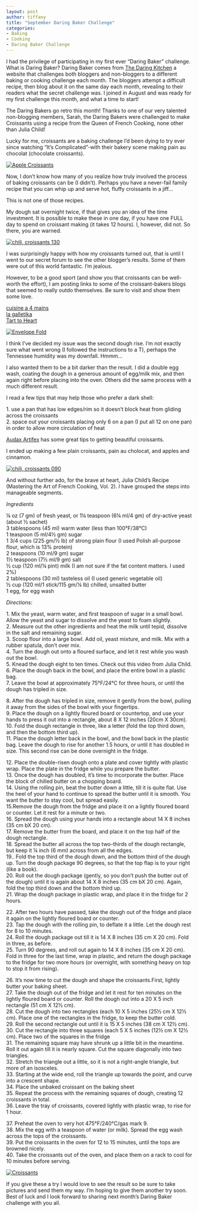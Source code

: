 ```yaml
---
layout: post
author: tiffany
title: "September Daring Baker Challenge"
categories: 
- Baking
- Cooking
- Daring Baker Challenge
---
```


I had the privilege of participating in my first ever “Daring Baker” challenge. What is Daring Baker? Daring Baker comes from [The Daring Kitchen](http://thedaringkitchen.com) a website that challenges both bloggers and non-bloggers to a different baking or cooking challenge each month. The bloggers attempt a difficult recipe, then blog about it on the same day each month, revealing to their readers what the secret challenge was. I joined in August and was ready for my first challenge this month, and what a time to start!

The Daring Bakers go retro this month! Thanks to one of our very talented non-blogging members, Sarah, the Daring Bakers were challenged to make Croissants using a recipe from the Queen of French Cooking, none other than Julia Child!

Lucky for me, croissants are a baking challenge I’d been dying to try ever since watching “It’s Complicated”-with their bakery scene making pain au chocolat (chocolate croissants).

[![](jekyll_uploads/2011/09/chili-croissants-115-575x320.jpg "Apple Croissants")](http://www.sweetpeonies.com/2011/09/september-daring-baker-challenge/chili-croissants-115/)

Now, I don’t know how many of you realize how truly involved the process of baking croissants can be (I didn’t). Perhaps you have a never-fail family recipe that you can whip up and serve hot, fluffy croissants in a jiff…

This is not one of those recipes.

My dough sat overnight twice, if that gives you an idea of the time investment. It is possible to make these in one day, if you have one FULL day to spend on croissant making (it takes 12 hours). I, however, did not. So there, you are warned.

[![](jekyll_uploads/2011/09/chili-croissants-130-325x215.jpg "chili, croissants 130")](http://www.sweetpeonies.com/2011/09/september-daring-baker-challenge/chili-croissants-130/)

I was surprisingly happy with how my croissants turned out, that is until I went to our secret forum to see the other blogger’s results. Some of them were out of this world fantastic. I’m jealous.

However, to be a good sport (and show you that croissants can be well-worth the effort), I am posting links to some of the croissant-bakers blogs that seemed to really outdo themselves. Be sure to visit and show them some love.

[cuisine a 4 mains](http://cuisinea4mains.wordpress.com/)  
[la galletika](http://lagalletika.com/)  
[Tart to Heart](http://carlysulli.wordpress.com/)

[![](jekyll_uploads/2011/09/chili-croissants-020-325x215.jpg "Envelope Fold")](http://www.sweetpeonies.com/2011/09/september-daring-baker-challenge/chili-croissants-020/)

I think I’ve decided my issue was the second dough rise. I’m not exactly sure what went wrong (I followed the instructions to a T), perhaps the Tennessee humidity was my downfall. Hmmm…

I also wanted them to be a bit darker than the result. I did a double egg wash, coating the dough in a generous amount of egg/milk mix, and then again right before placing into the oven. Others did the same process with a much different result.

I read a few tips that may help those who prefer a dark shell:

1\. use a pan that has low edges/rim so it doesn’t block heat from gliding across the croissants  
2\. space out your croissants placing only 6 on a pan (I put all 12 on one pan) in order to allow more circulation of heat

[Audax Artifex](http://audaxartifex.blogspot.com/) has some great tips to getting beautiful croissants.

I ended up making a few plain croissants, pain au cholocat, and apples and cinnamon.

[![](jekyll_uploads/2011/09/chili-croissants-090-325x215.jpg "chili, croissants 090")](http://www.sweetpeonies.com/2011/09/september-daring-baker-challenge/chili-croissants-090/)

And without further ado, for the brave at heart, Julia Child’s Recipe (Mastering the Art of French Cooking, Vol. 2). I have grouped the steps into manageable segments.

_Ingredients_

¼ oz (7 gm) of fresh yeast, or 1¼ teaspoon (6¼ ml/4 gm) of dry-active yeast (about ½ sachet)  
3 tablespoons (45 ml) warm water (less than 100°F/38°C)  
1 teaspoon (5 ml/4½ gm) sugar  
1 3/4 cups (225 gm/½ lb) of strong plain flour (I used Polish all-purpose flour, which is 13% protein)  
2 teaspoons (10 ml/9 gm) sugar  
1½ teaspoon (7½ ml/9 gm) salt  
½ cup (120 ml/¼ pint) milk (I am not sure if the fat content matters. I used 2%)  
2 tablespoons (30 ml) tasteless oil (I used generic vegetable oil)  
½ cup (120 ml/1 stick/115 gm/¼ lb) chilled, unsalted butter  
1 egg, for egg wash

_Directions:_

1\. Mix the yeast, warm water, and first teaspoon of sugar in a small bowl. Allow the yeast and sugar to dissolve and the yeast to foam slightly.  
2\. Measure out the other ingredients and heat the milk until tepid, dissolve in the salt and remaining sugar.  
3\. Scoop flour into a large bowl. Add oil, yeast mixture, and milk. Mix with a rubber spatula, don’t over mix.  
4\. Turn the dough out onto a floured surface, and let it rest while you wash out the bowl.  
5\. Knead the dough eight to ten times. Check out this video from Julia Child.  
6\. Place the dough back in the bowl, and place the entire bowl in a plastic bag.  
7\. Leave the bowl at approximately 75°F/24°C for three hours, or until the dough has tripled in size.

8\. After the dough has tripled in size, remove it gently from the bowl, pulling it away from the sides of the bowl with your fingertips.  
9\. Place the dough on a lightly floured board or countertop, and use your hands to press it out into a rectangle, about 8 X 12 inches (20cm X 30cm).  
10\. Fold the dough rectangle in three, like a letter (fold the top third down, and then the bottom third up).  
11\. Place the dough letter back in the bowl, and the bowl back in the plastic bag. Leave the dough to rise for another 1.5 hours, or until it has doubled in size. This second rise can be done overnight in the fridge.

12\. Place the double-risen dough onto a plate and cover tightly with plastic wrap. Place the plate in the fridge while you prepare the butter.  
13\. Once the dough has doubled, it’s time to incorporate the butter. Place the block of chilled butter on a chopping board.  
14\. Using the rolling pin, beat the butter down a little, till it is quite flat. Use the heel of your hand to continue to spread the butter until it is smooth. You want the butter to stay cool, but spread easily.  
15.Remove the dough from the fridge and place it on a lightly floured board or counter. Let it rest for a minute or two.  
16\. Spread the dough using your hands into a rectangle about 14 X 8 inches (35 cm bX 20 cm).  
17\. Remove the butter from the board, and place it on the top half of the dough rectangle.  
18\. Spread the butter all across the top two-thirds of the dough rectangle, but keep it ¼ inch (6 mm) across from all the edges.  
19.. Fold the top third of the dough down, and the bottom third of the dough up. Turn the dough package 90 degrees, so that the top flap is to your right (like a book).  
20\. Roll out the dough package (gently, so you don’t push the butter out of the dough) until it is again about 14 X 8 inches (35 cm bX 20 cm). Again, fold the top third down and the bottom third up.  
21\. Wrap the dough package in plastic wrap, and place it in the fridge for 2 hours.

22\. After two hours have passed, take the dough out of the fridge and place it again on the lightly floured board or counter.  
23\. Tap the dough with the rolling pin, to deflate it a little. Let the dough rest for 8 to 10 minutes.  
24\. Roll the dough package out till it is 14 X 8 inches (35 cm X 20 cm). Fold in three, as before.  
25\. Turn 90 degrees, and roll out again to 14 X 8 inches (35 cm X 20 cm). Fold in three for the last time, wrap in plastic, and return the dough package to the fridge for two more hours (or overnight, with something heavy on top to stop it from rising).

26\. It’s now time to cut the dough and shape the croissants.First, lightly butter your baking sheet.  
27\. Take the dough out of the fridge and let it rest for ten minutes on the lightly floured board or counter. Roll the dough out into a 20 X 5 inch rectangle (51 cm X 12½ cm).  
28\. Cut the dough into two rectangles (each 10 X 5 inches (25½ cm X 12½ cm). Place one of the rectangles in the fridge, to keep the butter cold.  
29\. Roll the second rectangle out until it is 15 X 5 inches (38 cm X 12½ cm).  
30\. Cut the rectangle into three squares (each 5 X 5 inches (12½ cm X 12½ cm). Place two of the squares in the fridge  
31\. The remaining square may have shrunk up a little bit in the meantime. Roll it out again till it is nearly square. Cut the square diagonally into two triangles.  
32\. Stretch the triangle out a little, so it is not a right-angle triangle, but more of an isosceles.  
33\. Starting at the wide end, roll the triangle up towards the point, and curve into a crescent shape.  
34\. Place the unbaked croissant on the baking sheet  
35\. Repeat the process with the remaining squares of dough, creating 12 croissants in total.  
36\. Leave the tray of croissants, covered lightly with plastic wrap, to rise for 1 hour.

37\. Preheat the oven to very hot 475°F/240°C/gas mark 9.  
38\. Mix the egg with a teaspoon of water (or milk). Spread the egg wash across the tops of the croissants.  
39\. Put the croissants in the oven for 12 to 15 minutes, until the tops are browned nicely.  
40\. Take the croissants out of the oven, and place them on a rack to cool for 10 minutes before serving.

[![](jekyll_uploads/2011/09/chili-croissants-100-575x381.jpg "Croissants")](http://www.sweetpeonies.com/2011/09/september-daring-baker-challenge/chili-croissants-100/)

If you give these a try I would love to see the result so be sure to take pictures and send them my way. I’m hoping to give them another try soon. Best of luck and I look forward to sharing next month’s Daring Baker challenge with you all.
